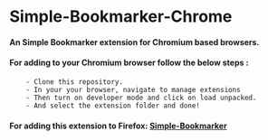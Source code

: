# Simple-Bookmarker-Chrome

#### An Simple Bookmarker extension for Chromium based browsers. 

#### For adding to your Chromium browser follow the below steps : 
        - Clone this repository.
        - In your your browser, navigate to manage extensions
        - Then turn on developer mode and click on load unpacked.
        - And select the extension folder and done!
        
#### For adding this extension to Firefox: [Simple-Bookmarker](https://addons.mozilla.org/en-US/firefox/addon/simple-bookmarker)
